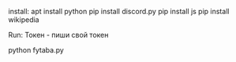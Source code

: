 install:
apt install python
pip install discord.py
pip install js
pip install wikipedia

Run:
Токен - пиши свой токен

python fytaba.py
